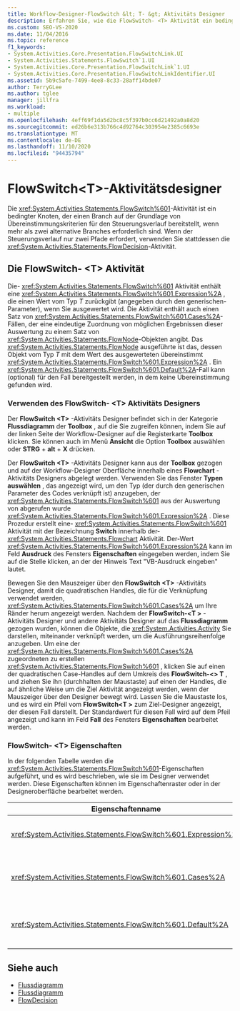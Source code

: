 ```yaml
---
title: Workflow-Designer-FlowSwitch &lt; T- &gt; Aktivitäts Designer
description: Erfahren Sie, wie die FlowSwitch- <T> Aktivität ein bedingter Knoten ist, der Verzweigungen für die Ablauf Steuerung basierend auf dem Übereinstimmungs Kriterium bereitstellt.
ms.custom: SEO-VS-2020
ms.date: 11/04/2016
ms.topic: reference
f1_keywords:
- System.Activities.Core.Presentation.FlowSwitchLink.UI
- System.Activities.Statements.FlowSwitch`1.UI
- System.Activities.Core.Presentation.FlowSwitchLink`1.UI
- System.Activities.Core.Presentation.FlowSwitchLinkIdentifier.UI
ms.assetid: 5b9c5afe-7499-4ee8-8c33-28aff14bde07
author: TerryGLee
ms.author: tglee
manager: jillfra
ms.workload:
- multiple
ms.openlocfilehash: 4eff69f1da5d2bc8c5f397b0cc6d21492a0a8d20
ms.sourcegitcommit: ed26b6e313b766c4d92764c303954e2385c6693e
ms.translationtype: MT
ms.contentlocale: de-DE
ms.lasthandoff: 11/10/2020
ms.locfileid: "94435794"
---
```

# <a name="flowswitcht-activity-designer"></a>FlowSwitch\<T>-Aktivitätsdesigner

Die <xref:System.Activities.Statements.FlowSwitch%601>-Aktivität ist ein bedingter Knoten, der einen Branch auf der Grundlage von Übereinstimmungskriterien für den Steuerungsverlauf bereitstellt, wenn mehr als zwei alternative Branches erforderlich sind. Wenn der Steuerungsverlauf nur zwei Pfade erfordert, verwenden Sie stattdessen die <xref:System.Activities.Statements.FlowDecision>-Aktivität.

## <a name="the-flowswitcht-activity"></a>Die FlowSwitch- \<T> Aktivität

Die- <xref:System.Activities.Statements.FlowSwitch%601> Aktivität enthält eine <xref:System.Activities.Statements.FlowSwitch%601.Expression%2A> , die einen Wert vom Typ *T* zurückgibt (angegeben durch den generischen-Parameter), wenn Sie ausgewertet wird. Die Aktivität enthält auch einen Satz von <xref:System.Activities.Statements.FlowSwitch%601.Cases%2A>-Fällen, der eine eindeutige Zuordnung von möglichen Ergebnissen dieser Auswertung zu einem Satz von <xref:System.Activities.Statements.FlowNode>-Objekten angibt. Das <xref:System.Activities.Statements.FlowNode> ausgeführte ist das, dessen Objekt vom Typ *T* mit dem Wert des ausgewerteten übereinstimmt <xref:System.Activities.Statements.FlowSwitch%601.Expression%2A> . Ein <xref:System.Activities.Statements.FlowSwitch%601.Default%2A>-Fall kann (optional) für den Fall bereitgestellt werden, in dem keine Übereinstimmung gefunden wird.

### <a name="using-the-flowswitcht-activity-designer"></a>Verwenden des FlowSwitch- \<T> Aktivitäts Designers

Der **FlowSwitch \<T>** -Aktivitäts Designer befindet sich in der Kategorie **Flussdiagramm** der **Toolbox** , auf die Sie zugreifen können, indem Sie auf der linken Seite der Workflow-Designer auf die Registerkarte **Toolbox** klicken. Sie können auch im Menü **Ansicht** die Option **Toolbox** auswählen oder **STRG** + **alt** + **X** drücken.

Der **FlowSwitch \<T>** -Aktivitäts Designer kann aus der **Toolbox** gezogen und auf der Workflow-Designer Oberfläche innerhalb eines **Flowchart** -Aktivitäts Designers abgelegt werden. Verwenden Sie das Fenster **Typen auswählen** , das angezeigt wird, um den Typ (der durch den generischen Parameter des Codes verknüpft ist) anzugeben, der <xref:System.Activities.Statements.FlowSwitch%601> aus der Auswertung von abgerufen wurde <xref:System.Activities.Statements.FlowSwitch%601.Expression%2A> . Diese Prozedur erstellt eine- <xref:System.Activities.Statements.FlowSwitch%601> Aktivität mit der Bezeichnung **Switch** innerhalb der- <xref:System.Activities.Statements.Flowchart> Aktivität. Der-Wert <xref:System.Activities.Statements.FlowSwitch%601.Expression%2A> kann im Feld **Ausdruck** des Fensters **Eigenschaften** eingegeben werden, indem Sie auf die Stelle klicken, an der der Hinweis Text "VB-Ausdruck eingeben" lautet.

Bewegen Sie den Mauszeiger über den **FlowSwitch \<T>** -Aktivitäts Designer, damit die quadratischen Handles, die für die Verknüpfung verwendet werden, <xref:System.Activities.Statements.FlowSwitch%601.Cases%2A> um Ihre Ränder herum angezeigt werden. Nachdem der **FlowSwitch-<T \>** -Aktivitäts Designer und andere Aktivitäts Designer auf das **Flussdiagramm** gezogen wurden, können die Objekte, die <xref:System.Activities.Activity> Sie darstellen, miteinander verknüpft werden, um die Ausführungsreihenfolge anzugeben. Um eine der <xref:System.Activities.Statements.FlowSwitch%601.Cases%2A> zugeordneten zu erstellen <xref:System.Activities.Statements.FlowSwitch%601> , klicken Sie auf einen der quadratischen Case-Handles auf dem Umkreis des **FlowSwitch-<\> T** , und ziehen Sie ihn (durchhalten der Maustaste) auf einen der Handles, die auf ähnliche Weise um die Ziel Aktivität angezeigt werden, wenn der Mauszeiger über den Designer bewegt wird. Lassen Sie die Maustaste los, und es wird ein Pfeil vom **FlowSwitch<T \>** zum Ziel-Designer angezeigt, der diesen Fall darstellt. Der Standardwert für diesen Fall wird auf dem Pfeil angezeigt und kann im Feld **Fall** des Fensters **Eigenschaften** bearbeitet werden.

### <a name="the-flowswitcht-properties"></a>FlowSwitch- \<T> Eigenschaften

In der folgenden Tabelle werden die <xref:System.Activities.Statements.FlowSwitch%601>-Eigenschaften aufgeführt, und es wird beschrieben, wie sie im Designer verwendet werden. Diese Eigenschaften können im Eigenschaftenraster oder in der Designeroberfläche bearbeitet werden.

|Eigenschaftenname|Erforderlich|Verwendung|
|-|--------------|-|
|<xref:System.Activities.Statements.FlowSwitch%601.Expression%2A>|Wahr|Gibt den Ausdruck an, der ausgewertet wird, um zu bestimmen, zu welchem der <xref:System.Activities.Statements.FlowSwitch%601.Cases%2A>-Fälle im Ausführungspfad gewechselt werden soll.|
|<xref:System.Activities.Statements.FlowSwitch%601.Cases%2A>|FALSE|Gibt eine eindeutige Zuordnung von möglichen Ergebnissen an, die durch die Auswertung von <xref:System.Activities.Statements.FlowSwitch%601.Expression%2A> für einen Satz von <xref:System.Activities.Statements.FlowNode>-Objekten ermittelt wurden.|
|<xref:System.Activities.Statements.FlowSwitch%601.Default%2A>|Wahr|Gibt die Zuordnung an, wenn das Auswertungsergebnis von <xref:System.Activities.Statements.FlowSwitch%601.Expression%2A> mit keinem der Werte übereinstimmt, die im <xref:System.Activities.Statements.FlowSwitch%601.Cases%2A>-Objekt enthalten sind.|

## <a name="see-also"></a>Siehe auch

- [Flussdiagramm](../workflow-designer/flowchart-activity-designers.md)
- [Flussdiagramm](../workflow-designer/flowchart-activity-designer.md)
- [FlowDecision](../workflow-designer/flowdecision-activity-designer.md)
